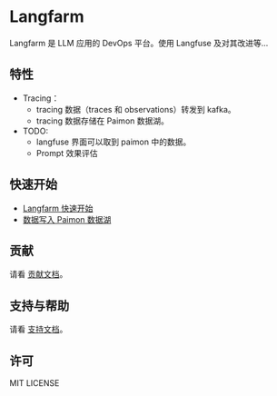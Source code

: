 # Langfarm

Langfarm 是 LLM 应用的 DevOps 平台。使用 Langfuse 及对其改进等...

## 特性

* Tracing：
  * tracing 数据（traces 和 observations）转发到 kafka。
  * tracing 数据存储在 Paimon 数据湖。
* TODO: 
  * langfuse 界面可以取到 paimon 中的数据。
  * Prompt 效果评估


## 快速开始

* [Langfarm 快速开始](https://langfarm.github.io/langfarm/quick-start.html)
* [数据写入 Paimon 数据湖](https://langfarm.github.io/langfarm/streaming/quick-start.html)

## 贡献

请看 [贡献文档](docs/CONTRIBUTING.md)。

## 支持与帮助

请看 [支持文档](docs/SUPPORT.md)。

## 许可

MIT LICENSE